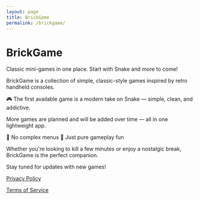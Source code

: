 ```yaml
---
layout: page
title: BrickGame
permalink: /brickgame/
---
```


# BrickGame

Classic mini-games in one place. Start with Snake and more to come!

BrickGame is a collection of simple, classic-style games inspired by retro handheld consoles.

🎮 The first available game is a modern take on Snake — simple, clean, and addictive.

More games are planned and will be added over time — all in one lightweight app.

🔹 No complex menus
🔹 Just pure gameplay fun

Whether you're looking to kill a few minutes or enjoy a nostalgic break, BrickGame is the perfect companion.

Stay tuned for updates with new games!

[Privacy Policy](/brickgame/privacypolicy/)

[Terms of Service](/brickgame/termsofservice/)